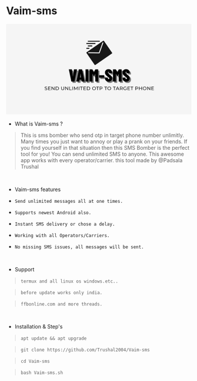 # Vaim-sms
<img src="vaim-sms.png"><br>


- What is Vaim-sms ?
> This is sms bomber who send otp in target phone number unlimitly.
> Many times you just want to annoy or play a prank on your friends.
> If you find yourself in that situation then this SMS Bomber is the perfect tool for you!
> You can send unlimited SMS to anyone. This awesome app works with every operator/carrier.
> this tool made by @Padsala Trushal

<br>

- Vaim-sms features 

* `Send unlimited messages all at one times.`

* `Supports newest Android also.`

* `Instant SMS delivery or chose a delay.`

* `Working with all Operators/Carriers.`

* `No missing SMS issues, all messages will be sent.`

<br>

- Support

> `termux and all linux os windows.etc..`

> `before update works only india.`

> `ffbonline.com and more threads.`
 
 <br>

- Installation & Step's
 
> `apt update && apt upgrade`
 
> `git clone https://github.com/Trushal2004/Vaim-sms`
 
> `cd Vaim-sms` 
>  

 

 
> `bash Vaim-sms.sh`

<br>




